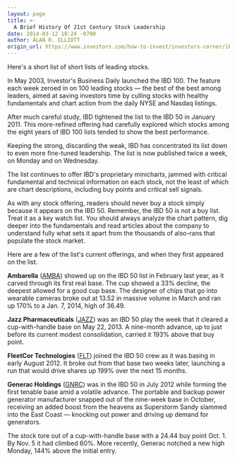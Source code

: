 ```yaml
---
layout: page
title: >-
  A Brief History Of 21st Century Stock Leadership
date: 2014-03-12 18:24 -0700
author: ALAN R. ELLIOTT
origin_url: https://www.investors.com/how-to-invest/investors-corner/ibd-50-lists-winning-stocks/
---
```


Here's a short list of short lists of leading stocks.

In May 2003, Investor's Business Daily launched the IBD 100. The feature each week zeroed in on 100 leading stocks — the best of the best among leaders, aimed at saving investors time by culling stocks with healthy fundamentals and chart action from the daily NYSE and Nasdaq listings.

After much careful study, IBD tightened the list to the IBD 50 in January 2011. This more-refined offering had carefully explored which stocks among the eight years of IBD 100 lists tended to show the best performance.

Keeping the strong, discarding the weak, IBD has concentrated its list down to even more fine-tuned leadership. The list is now published twice a week, on Monday and on Wednesday.

The list continues to offer IBD's proprietary minicharts, jammed with critical fundamental and technical information on each stock, not the least of which are chart descriptions, including buy points and critical sell signals.

As with any stock offering, readers should never buy a stock simply because it appears on the IBD 50. Remember, the IBD 50 is not a buy list. Treat it as a key watch list. You should always analyze the chart pattern, dig deeper into the fundamentals and read articles about the company to understand fully what sets it apart from the thousands of also-rans that populate the stock market.

Here are a few of the list's current offerings, and when they first appeared on the list.

**Ambarella** ([AMBA](https://research.investors.com/quote.aspx?symbol=AMBA)) showed up on the IBD 50 list in February last year, as it carved through its first real base. The cup showed a 33% decline, the deepest allowed for a good cup base. The designer of chips that go into wearable cameras broke out at 13.52 in massive volume in March and ran up 170% to a Jan. 7, 2014, high of 36.49.

**Jazz Pharmaceuticals** ([JAZZ](https://research.investors.com/quote.aspx?symbol=JAZZ)) was an IBD 50 play the week that it cleared a cup-with-handle base on May 22, 2013. A nine-month advance, up to just before its current modest consolidation, carried it 193% above that buy point.

**FleetCor Technologies** ([FLT](https://research.investors.com/quote.aspx?symbol=FLT)) joined the IBD 50 crew as it was basing in early August 2012. It broke out from that base two weeks later, launching a run that would drive shares up 199% over the next 15 months.

**Generac Holdings** ([GNRC](https://research.investors.com/quote.aspx?symbol=GNRC)) was in the IBD 50 in July 2012 while forming the first tenable base amid a volatile advance. The portable and backup power generator manufacturer snapped out of the nine-week base in October, receiving an added boost from the heavens as Superstorm Sandy slammed into the East Coast — knocking out power and driving up demand for generators.

The stock tore out of a cup-with-handle base with a 24.44 buy point Oct. 1. By Nov. 5 it had climbed 60%. More recently, Generac notched a new high Monday, 144% above the initial entry.
